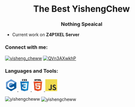 <h1 align="center">The Best YishengChew</h1>
<h3 align="center">Nothing Speaical</h3>

- Current work on **Z4P1XEL Server**

<h3 align="left">Connect with me:</h3>
<p align="left">
<a href="https://instagram.com/yisheng_cheww" target="blank"><img align="center" src="https://raw.githubusercontent.com/rahuldkjain/github-profile-readme-generator/master/src/images/icons/Social/instagram.svg" alt="yisheng_cheww" height="30" width="40" /></a>
<a href="https://discord.gg/QVn3AXwkhP" target="blank"><img align="center" src="https://raw.githubusercontent.com/rahuldkjain/github-profile-readme-generator/master/src/images/icons/Social/discord.svg" alt="QVn3AXwkhP" height="30" width="40" /></a>
</p>

<h3 align="left">Languages and Tools:</h3>
<p align="left"> <a href="https://www.cprogramming.com/" target="_blank" rel="noreferrer"> <img src="https://raw.githubusercontent.com/devicons/devicon/master/icons/c/c-original.svg" alt="c" width="40" height="40"/> </a> <a href="https://www.w3schools.com/css/" target="_blank" rel="noreferrer"> <img src="https://raw.githubusercontent.com/devicons/devicon/master/icons/css3/css3-original-wordmark.svg" alt="css3" width="40" height="40"/> </a> <a href="https://www.w3.org/html/" target="_blank" rel="noreferrer"> <img src="https://raw.githubusercontent.com/devicons/devicon/master/icons/html5/html5-original-wordmark.svg" alt="html5" width="40" height="40"/> </a> <a href="https://developer.mozilla.org/en-US/docs/Web/JavaScript" target="_blank" rel="noreferrer"> <img src="https://raw.githubusercontent.com/devicons/devicon/master/icons/javascript/javascript-original.svg" alt="javascript" width="40" height="40"/> </a> </p>

<p><img align="left" src="https://github-readme-stats.vercel.app/api/top-langs?username=yishengcheww&show_icons=true&locale=en&layout=compact" alt="yishengcheww" /></p>

<p>&nbsp;<img align="center" src="https://github-readme-stats.vercel.app/api?username=yishengcheww&show_icons=true&locale=en" alt="yishengcheww" /></p>
